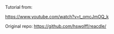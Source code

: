 Tutorial from:

https://www.youtube.com/watch?v=t_omcJmOQ_k

Original repo: https://github.com/hswolff/reacdle/
